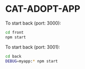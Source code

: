 # CAT-ADOPT-APP

To start back (port: 3000):
```bash
cd front
npm start
```

To start back (port: 3001):
```bash
cd back
DEBUG=myapp:* npm start
```
